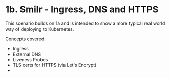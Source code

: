 # 1b. Smilr - Ingress, DNS and HTTPS

This scenario builds on 1a and is intended to show a more typical real world way of deploying to Kubernetes.

Concepts covered:
- Ingress
- External DNS
- Liveness Probes
- TLS certs for HTTPS (via Let's Encrypt)
- 